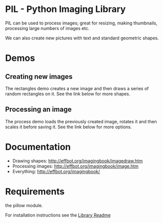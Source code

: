 # PIL - Python Imaging Library

PIL can be used to process images; great for resizing, making thumbnails, processing large numbers of images etc. 

We can also create new pictures with text and standard geometric shapes.

# Demos

## Creating new images 

The rectangles demo creates a new image and then draws a series of random rectangles on it. See the link below for more shapes.

## Processing an image

The process demo loads the previously created image, rotates it and then scales it before saving it. See the link below for more options.

# Documentation

* Drawing shapes: http://effbot.org/imagingbook/imagedraw.htm
* Processing images: http://effbot.org/imagingbook/image.htm
* Everything: http://effbot.org/imagingbook/

# Requirements 

the pillow module.

For installation instructions see the [Library Readme](../README.md)
